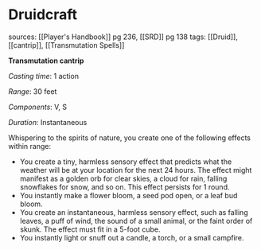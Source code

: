 # Druidcraft
sources: [[Player's Handbook]] pg 236, [[SRD]] pg 138
tags: [[Druid]], [[cantrip]], [[Transmutation Spells]]

**Transmutation cantrip**

*Casting time*: 1 action

*Range*: 30 feet

*Components*: V, S

*Duration*: Instantaneous

Whispering to the spirits of nature, you create one of the following effects within range:

* You create a tiny, harmless sensory effect that predicts what the weather will be at your location for the next 24 hours. The effect might manifest as a golden orb for clear skies, a cloud for rain, falling snowflakes for snow, and so on. This effect persists for 1 round.
* You instantly make a flower bloom, a seed pod open, or a leaf bud bloom.
* You create an instantaneous, harmless sensory effect, such as falling leaves, a puff of wind, the sound of a small animal, or the faint order of skunk. The effect must fit in a 5-foot cube.
* You instantly light or snuff out a candle, a torch, or a small campfire.
